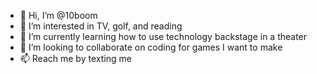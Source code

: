- 👋 Hi, I’m @10boom
- 👀 I’m interested in TV, golf, and reading
- 🌱 I’m currently learning how to use technology backstage in a theater
- 💞️ I’m looking to collaborate on coding for games I want to make
- 📫 Reach me by texting me

<!---
10boom/10boom is a ✨ special ✨ repository because its `README.md` (this file) appears on your GitHub profile.
You can click the Preview link to take a look at your changes.
--->
